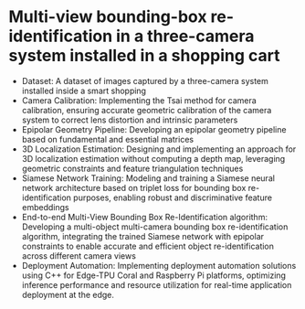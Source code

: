# Multi-view bounding-box re-identification in a three-camera system installed in a shopping cart

* Dataset: A dataset of images captured by a three-camera system installed inside a smart shopping
* Camera Calibration: Implementing the Tsai method for camera calibration, ensuring accurate geometric calibration of the camera system to correct lens distortion and intrinsic parameters
* Epipolar Geometry Pipeline: Developing an epipolar geometry pipeline based on fundamental and essential matrices
* 3D Localization Estimation: Designing and implementing an approach for 3D localization estimation without computing a depth map, leveraging geometric constraints and feature triangulation techniques
* Siamese Network Training: Modeling and training a Siamese neural network architecture based on triplet loss for bounding box re-identification purposes, enabling robust and discriminative feature embeddings
* End-to-end Multi-View Bounding Box Re-Identification algorithm: Developing a multi-object multi-camera bounding box re-identification algorithm, integrating the trained Siamese network with epipolar constraints to enable accurate and efficient object re-identification across different camera views
* Deployment Automation: Implementing deployment automation solutions using C++ for Edge-TPU Coral and Raspberry Pi platforms, optimizing inference performance and resource utilization for real-time application deployment at the edge.
